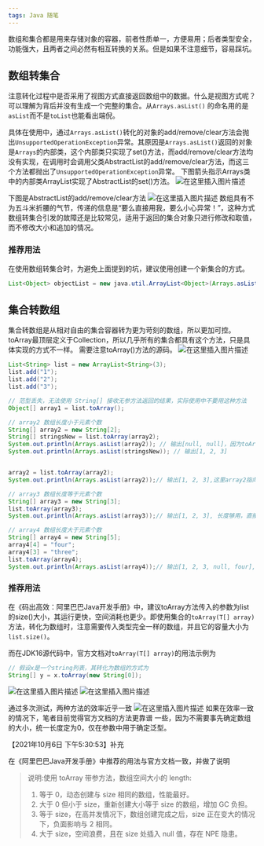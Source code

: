 ```yaml
---
tags: Java 随笔
---
```




数组和集合都是用来存储对象的容器，前者性质单一，方便易用；后者类型安全，功能强大，且两者之间必然有相互转换的关系。但是如果不注意细节，容易踩坑。
## 数组转集合

注意转化过程中是否采用了视图方式直接返回数组中的数据。什么是视图方式呢？可以理解为背后并没有生成一个完整的集合。从`Arrays.asList()` 的命名用的是`asList`而不是`toList`也能看出端倪。

具体在使用中，通过`Arrays.asList()`转化的对象的add/remove/clear方法会抛出`UnsupportedOperationException`异常。其原因是`Arrays.asList()`返回的对象是`Arrays`的内部类，这个内部类只实现了set()方法，而add/remove/clear方法均没有实现，在调用时会调用父类AbstractList的add/remove/clear方法，而这三个方法都抛出了`UnsupportedOperationException`异常。
下图箭头指示Arrays类中的内部类ArrayList实现了AbstractList的set()方法。
![在这里插入图片描述](https://cdn.jsdelivr.net/gh/wholon/image@main/uPic/watermark,type_ZHJvaWRzYW5zZmFsbGJhY2s,shadow_50,text_Q1NETiBASG9sb25f,size_20,color_FFFFFF,t_70,g_se,x_16-20211105003507630.png)

下图是AbstractList的add/remove/clear方法
![在这里插入图片描述](https://cdn.jsdelivr.net/gh/wholon/image@main/uPic/watermark,type_ZHJvaWRzYW5zZmFsbGJhY2s,shadow_50,text_Q1NETiBASG9sb25f,size_20,color_FFFFFF,t_70,g_se,x_16-20211105003508099.png)
数组具有不为五斗米折腰的气节，传递的信息是“要么直接用我，要么小心异常！”，这种方式数组转集合引发的故障还是比较常见，适用于返回的集合对象只进行修改和取值，而不修改大小和追加的情况。
### 推荐用法
在使用数组转集合时，为避免上面提到的坑，建议使用创建一个新集合的方式。
```java
List<Object> objectList = new java.util.ArrayList<Object>(Arrays.asList(数组));
```

## 集合转数组

集合转数组是从相对自由的集合容器转为更为苛刻的数组，所以更加可控。
toArray最顶层定义于Collection，所以几乎所有的集合都具有这个方法，只是具体实现的方式不一样。
需要注意toArray()方法的源码。
![在这里插入图片描述](https://cdn.jsdelivr.net/gh/wholon/image@main/uPic/watermark,type_ZHJvaWRzYW5zZmFsbGJhY2s,shadow_50,text_Q1NETiBASG9sb25f,size_20,color_FFFFFF,t_70,g_se,x_16-20211105003508523.png)

```java
List<String> list = new ArrayList<String>(3);
list.add("1");
list.add("2");
list.add("3");

// 范型丢失，无法使用 String[] 接收无参方法返回的结果，实际使用中不要用这种方法
Object[] array1 = list.toArray();

// array2 数组长度小于元素个数
String[] array2 = new String[2];
String[] stringsNew = list.toArray(array2);
System.out.println(Arrays.asList(array2)); // 输出[null, null]，因为toArray方法中新建了一个数组返回，没有用到array2
System.out.println(Arrays.asList(stringsNew)); // 输出[1, 2, 3]


array2 = list.toArray(array2);
System.out.println(Arrays.asList(array2));// 输出[1, 2, 3],这里array2指向了toArray方法内新生成的数组

// array3 数组长度等于元素个数
String[] array3 = new String[3];
list.toArray(array3);
System.out.println(Arrays.asList(array3));// 输出[1, 2, 3], 长度够用，直接复制

// array4 数组长度大于元素个数
String[] array4 = new String[5];
array4[4] = "four";
array4[3] = "three";
list.toArray(array4);
System.out.println(Arrays.asList(array4));// 输出[1, 2, 3, null, four], 长度超了，其中array4[list.size()]位置的元素被置为了null，后面的元素则没有影响。
```

### 推荐用法
在《码出高效：阿里巴巴Java开发手册》中，建议toArray方法传入的参数为list的size()大小，其运行更快，空间消耗也更少。即使用集合的`toArray(T[] array)`方法，转化为数组时，注意需要传入类型完全一样的数组，并且它的容量大小为`list.size()`。

而在JDK16源代码中，官方文档对`toArray(T[] array)`的用法示例为
```java
// 假设x是一个string列表，其转化为数组的方式为
String[] y = x.toArray(new String[0]);
```
![在这里插入图片描述](https://img-blog.csdnimg.cn/f4c93a6132884bf3b7bfbb46ac445f6a.png?x-oss-process=image/watermark,type_ZHJvaWRzYW5zZmFsbGJhY2s,shadow_50,text_Q1NETiBASG9sb25f,size_20,color_FFFFFF,t_70,g_se,x_16)
![在这里插入图片描述](https://cdn.jsdelivr.net/gh/wholon/image@main/uPic/watermark,type_ZHJvaWRzYW5zZmFsbGJhY2s,shadow_50,text_Q1NETiBASG9sb25f,size_20,color_FFFFFF,t_70,g_se,x_16-20211105003509778.png)

通过多次测试，两种方法的效率近乎一致
![在这里插入图片描述](https://img-blog.csdnimg.cn/4a332b83ac8c45c58bd6cedc97b0c242.png)
如果在效率一致的情况下，笔者目前觉得官方文档的方法更靠谱 一些，因为不需要事先确定数组的大小，统一长度定为0，仅在参数中用于确定泛型。

【2021年10月6日 下午5:30:53】补充

在《阿里巴巴Java开发手册》中推荐的用法与官方文档一致，并做了说明
>说明:使用 toArray 带参方法，数组空间大小的 length:
>1. 等于 0，动态创建与 size 相同的数组，性能最好。
>2. 大于 0 但小于 size，重新创建大小等于 size 的数组，增加 GC 负担。
>3. 等于 size，在高并发情况下，数组创建完成之后，size 正在变大的情况下，负面影响与 2 相同。
>4. 大于 size，空间浪费，且在 size 处插入 null 值，存在 NPE 隐患。